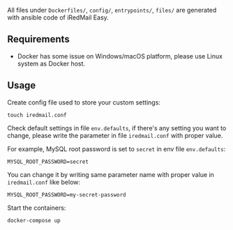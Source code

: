 All files under `Dockerfiles/`, `config/`, `entrypoints/`, `files/` are
generated with ansible code of iRedMail Easy.

## Requirements

* Docker has some issue on Windows/macOS platform, please use Linux system
  as Docker host.

## Usage

Create config file used to store your custom settings:

```
touch iredmail.conf
```

Check default settings in file `env.defaults`, if there's any setting you want
to change, please write the parameter in file `iredmail.conf` with proper value.

For example, MySQL root password is set to `secret` in env file `env.defaults`:

```
MYSQL_ROOT_PASSWORD=secret
```

You can change it by writing same parameter name with proper value in
`iredmail.conf` like below:

```
MYSQL_ROOT_PASSWORD=my-secret-password
```

Start the containers:

```
docker-compose up
```
